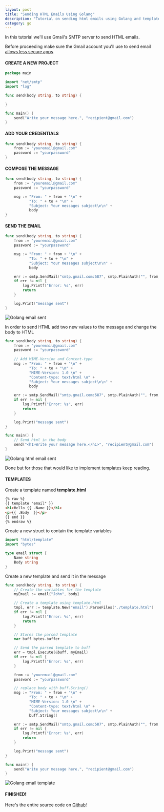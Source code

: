 ```yaml
---
layout: post
title: "Sending HTML Emails Using Golang"
description: "Tutorial on sending html emails using Golang and templates."
category: go
---
```


In this tutorial we'll use Gmail's SMTP server to send HTML emails. 

<!--more-->

Before proceeding make sure the Gmail account you'll use to send email [allows less secure apps](https://support.google.com/accounts/answer/6010255?hl=en).

#### CREATE A NEW PROJECT

```go
package main

import "net/smtp"
import "log"

func send(body string, to string) {
    
}

func main() {
    send("Write your message here.", "recipient@gmail.com")    
}
```

#### ADD YOUR CREDENTIALS

```go
func send(body string, to string) {
    from := "youremail@gmail.com"
    password := "yourpassword"
}
```

#### COMPOSE THE MESSAGE 

```go
func send(body string, to string) {
    from := "youremail@gmail.com"
    password := "yourpassword"

    msg := "From: " + from + "\n" +
           "To: " + to + "\n" + 
           "Subject: Your messages subject\n\n" +
           body
}
```

#### SEND THE EMAIL

```go
func send(body string, to string) {
    from := "youremail@gmail.com"
    password := "yourpassword"

    msg := "From: " + from + "\n" +
           "To: " + to + "\n" + 
           "Subject: Your messages subject\n\n" +
           body

    err := smtp.SendMail("smtp.gmail.com:587", smtp.PlainAuth("", from, password, "smtp.gmail.com"), from, []string{to}, []byte(msg))
    if err != nil {
        log.Printf("Error: %s", err)
        return
    }

    log.Print("message sent")
}
```

![Golang email sent](/images/golangemail.png)

In order to send HTML add two new values to the message and change the body to HTML 

```go
func send(body string, to string) {
    from := "youremail@gmail.com"
    password := "yourpassword"
    
    // Add MIME-Version and Content-type
    msg := "From: " + from + "\n" +
           "To: " + to + "\n" + 
           "MIME-Version: 1.0 \n" +
           "Content-type: text/html \n" +
           "Subject: Your messages subject\n\n" +
           body

    err := smtp.SendMail("smtp.gmail.com:587", smtp.PlainAuth("", from, password, "smtp.gmail.com"), from, []string{to}, []byte(msg))
    if err != nil {
        log.Printf("Error: %s", err)
        return
    }

    log.Print("message sent")
}

func main() {
    // Send html in the body
    send("<h1>Write your message here.</h1>", "recipient@gmail.com")    
}

```

![Golang html email sent](/images/golangemailhtml.png)

Done but for those that would like to implement templates keep reading.

#### TEMPLATES

Create a template named **template.html**

```html
{% raw %}
{{ template "email" }}
<h1>Hello {{ .Name }}</h1>
<p>{{ .Body  }}</p>
{{ end }}
{% endraw %}
```

Create a new struct to contain the template variables

```go
import "html/template"
import "bytes"

type email struct {
    Name string
    Body string
}
```

Create a new template and send it in the message 

```go
func send(body string, to string) {
    // Create the variables for the template
    myEmail := email{"John", body}

    // Create a template using template.html
    tmpl, err := template.New("email").ParseFiles("./template.html")
    if err != nil {
        log.Printf("Error: %s", err)
        return
    }

    // Stores the parsed template
    var buff bytes.buffer 

    // Send the parsed template to buff 
    err = tmpl.Execute(&buff, myEmail)
    if err != nil {
        log.Printf("Error: %s", err)    
    }

    from := "youremail@gmail.com"
    password := "yourpassword"

    // replace body with buff.String()
    msg := "From: " + from + "\n" +
           "To: " + to + "\n" + 
           "MIME-Version: 1.0 \n" +
           "Content-type: text/html \n" +
           "Subject: Your messages subject\n\n" +
           buff.String()

    err := smtp.SendMail("smtp.gmail.com:587", smtp.PlainAuth("", from, password, "smtp.gmail.com"), from, []string{to}, []byte(msg))
    if err != nil {
        log.Printf("Error: %s", err)
        return
    }

    log.Print("message sent")
}

func main() {
    send("Write your message here.", "recipient@gmail.com")    
}

```

![Golang email template](/images/golangemailtemplate.png)


#### FINISHED! 

Here's the entire source code on [Github](https://github.com/xDinomode/Go-sending-HTML-emails-example)!
